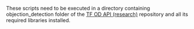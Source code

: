 These scripts need to be executed in a directory containing objection_detection folder of the [TF OD API (research)](github.com/tensorflow/models/research/) repository and all its required libraries installed.